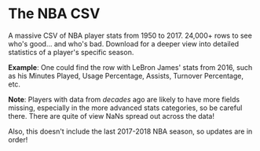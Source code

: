 # The NBA CSV

A massive CSV of NBA player stats from 1950 to 2017. 24,000+ rows to see who's good... and who's bad.
Download for a deeper view into detailed statistics of a player's specific season.

**Example**: One could find the row with LeBron James' stats from 2016, such as his Minutes Played, Usage Percentage, Assists, Turnover Percentage, etc.

**Note**: Players with data from *decades* ago are likely to have more fields missing, especially in the more advanced stats categories, so be careful there. There are quite of view NaNs spread out across the data!

Also, this doesn't include the last 2017-2018 NBA season, so updates are in order!
